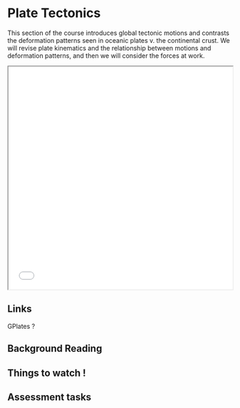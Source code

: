 # Plate Tectonics

This section of the course introduces global tectonic motions and contrasts the deformation patterns seen 
in oceanic plates v. the continental crust. We will revise plate kinematics and the relationship between
motions and deformation patterns, and then we will consider the forces at work. 

<iframe src="../slideshows/Lecture-1.1-PlateTectonics.reveal.html" title="Slideshow" width=100%, height=500, allowfullscreen></iframe>

## Links

GPlates ?

## Background Reading


## Things to watch !

## Assessment tasks


